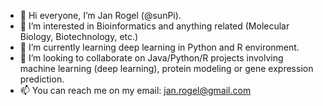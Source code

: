 - 👋 Hi everyone, I’m Jan Rogel (@sunPi).
- 👀 I’m interested in Bioinformatics and anything related (Molecular Biology, Biotechnology, etc.)
- 🌱 I’m currently learning deep learning in Python and R environment. 
- 💞️ I’m looking to collaborate on Java/Python/R projects involving machine learning (deep learning), protein modeling or gene expression prediction.
- 📫 You can reach me on my email: jan.rogel@gmail.com

<!---
sunPi/sunPi is a ✨ special ✨ repository because its `README.md` (this file) appears on your GitHub profile.
You can click the Preview link to take a look at your changes.
--->
